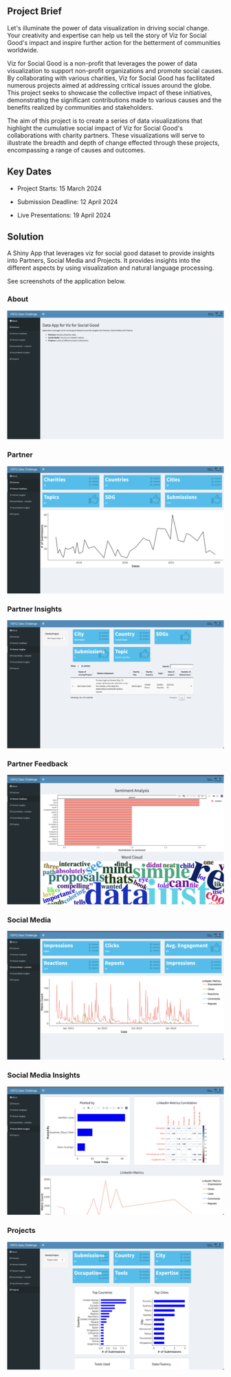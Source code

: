 ## Project Brief

Let's illuminate the power of data visualization in driving social change. Your creativity and expertise can help us tell the story of Viz for Social Good's impact and inspire further action for the betterment of communities worldwide.

Viz for Social Good is a non-profit that leverages the power of data visualization to support non-profit organizations and promote social causes. By collaborating with various charities, Viz for Social Good has facilitated numerous projects aimed at addressing critical issues around the globe. This project seeks to showcase the collective impact of these initiatives, demonstrating the significant contributions made to various causes and the benefits realized by communities and stakeholders.

The aim of this project is to create a series of data visualizations that highlight the cumulative social impact of Viz for Social Good's collaborations with charity partners. These visualizations will serve to illustrate the breadth and depth of change effected through these projects, encompassing a range of causes and outcomes.

 ## Key Dates

- Project Starts: 15 March 2024

- Submission Deadline: 12 April 2024

- Live Presentations: 19 April 2024

## Solution

A Shiny App that leverages viz for social good dataset to provide insights into Partners, Social Media and Projects.
It provides insights into the different aspects by using visualization and natural language processing.

See screenshots of the application below.

### About
![About!](https://github.com/edimaudo/hackathon_coding_challenges/blob/master/2024_VSFG_Impact/VFSG/About.png "About")

### Partner
![Partner!](https://github.com/edimaudo/hackathon_coding_challenges/blob/master/2024_VSFG_Impact/VFSG/Partner.png "Partner")
### Partner Insights
![Partner Insights!](https://github.com/edimaudo/hackathon_coding_challenges/blob/master/2024_VSFG_Impact/VFSG/Partner_Insights.png "Partner Insights")
### Partner Feedback
![Partner Feedback!](https://github.com/edimaudo/hackathon_coding_challenges/blob/master/2024_VSFG_Impact/VFSG/Partner_feedback.png "Partner Feedback")

### Social Media
![Social Media!](https://github.com/edimaudo/hackathon_coding_challenges/blob/master/2024_VSFG_Impact/VFSG/Social_Media.png "Social Media")
### Social Media Insights
![Social_Media_Insights.png!](https://github.com/edimaudo/hackathon_coding_challenges/blob/master/2024_VSFG_Impact/VFSG/Social_Media_Insights.png "Social Media Insights")

### Projects
![Projects!](https://github.com/edimaudo/hackathon_coding_challenges/blob/master/2024_VSFG_Impact/VFSG/Projects.png "Projects")
